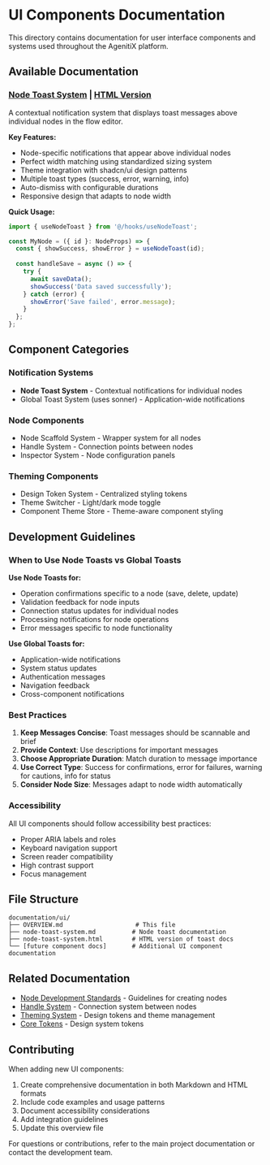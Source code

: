 # UI Components Documentation

This directory contains documentation for user interface components and systems used throughout the AgenitiX platform.

## Available Documentation

### [Node Toast System](./node-toast-system.md) | [HTML Version](./node-toast-system.html)
A contextual notification system that displays toast messages above individual nodes in the flow editor.

**Key Features:**
- Node-specific notifications that appear above individual nodes
- Perfect width matching using standardized sizing system
- Theme integration with shadcn/ui design patterns
- Multiple toast types (success, error, warning, info)
- Auto-dismiss with configurable durations
- Responsive design that adapts to node width

**Quick Usage:**
```typescript
import { useNodeToast } from '@/hooks/useNodeToast';

const MyNode = ({ id }: NodeProps) => {
  const { showSuccess, showError } = useNodeToast(id);
  
  const handleSave = async () => {
    try {
      await saveData();
      showSuccess('Data saved successfully');
    } catch (error) {
      showError('Save failed', error.message);
    }
  };
};
```

## Component Categories

### Notification Systems
- **Node Toast System** - Contextual notifications for individual nodes
- Global Toast System (uses sonner) - Application-wide notifications

### Node Components
- Node Scaffold System - Wrapper system for all nodes
- Handle System - Connection points between nodes
- Inspector System - Node configuration panels

### Theming Components
- Design Token System - Centralized styling tokens
- Theme Switcher - Light/dark mode toggle
- Component Theme Store - Theme-aware component styling

## Development Guidelines

### When to Use Node Toasts vs Global Toasts

**Use Node Toasts for:**
- Operation confirmations specific to a node (save, delete, update)
- Validation feedback for node inputs
- Connection status updates for individual nodes
- Processing notifications for node operations
- Error messages specific to node functionality

**Use Global Toasts for:**
- Application-wide notifications
- System status updates
- Authentication messages
- Navigation feedback
- Cross-component notifications

### Best Practices

1. **Keep Messages Concise**: Toast messages should be scannable and brief
2. **Provide Context**: Use descriptions for important messages
3. **Choose Appropriate Duration**: Match duration to message importance
4. **Use Correct Type**: Success for confirmations, error for failures, warning for cautions, info for status
5. **Consider Node Size**: Messages adapt to node width automatically

### Accessibility

All UI components should follow accessibility best practices:
- Proper ARIA labels and roles
- Keyboard navigation support
- Screen reader compatibility
- High contrast support
- Focus management

## File Structure

```
documentation/ui/
├── OVERVIEW.md                    # This file
├── node-toast-system.md          # Node toast documentation
├── node-toast-system.html        # HTML version of toast docs
└── [future component docs]       # Additional UI component documentation
```

## Related Documentation

- [Node Development Standards](../nodes/README.md) - Guidelines for creating nodes
- [Handle System](../handles/HANDLE_SYSTEM.md) - Connection system between nodes
- [Theming System](../theming/) - Design tokens and theme management
- [Core Tokens](../core-tokens.md) - Design system tokens

## Contributing

When adding new UI components:

1. Create comprehensive documentation in both Markdown and HTML formats
2. Include code examples and usage patterns
3. Document accessibility considerations
4. Add integration guidelines
5. Update this overview file

For questions or contributions, refer to the main project documentation or contact the development team.